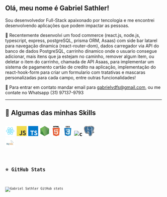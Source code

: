 ##  Olá, meu nome é Gabriel Sathler!

Sou desenvolvedor Full-Stack apaixonado por tencologia e me encontrei desenvolvendo aplicações que podem impactar as pessoas.

🔭 Recentemente desenvolvi um food commerce (react.js, node.js, typescript, express, postgreSQL, prisma ORM, Asaas) 
com side bar latarel para navegação dinamica (react-router-dom), 
dados carregador via API do banco de dados PostgreSQL, carrinho dinamico onde o usuario consegue adicionar,
mais itens que ja estejam no caminho, remover algum item, ou deletar o item do carrinho, chamada de API Asaas, 
para implementar um sistema de pagamento cartão de credito na aplicação, implementação do react-hook-form para criar
um formulario com tratativas e mascaras personalizadas para cada campo, entre outras funcionalidades!

💬 Para entrar em contato mandar email para gabrielvdfs@gmail.com, ou me contate no Whatsapp (31) 97137-9793

---

## 🚀 Algumas das minhas Skills
<code><img height="32" src="https://raw.githubusercontent.com/github/explore/80688e429a7d4ef2fca1e82350fe8e3517d3494d/topics/react/react.png" alt="React"/></code>
<code><img height="32" src="https://raw.githubusercontent.com/github/explore/80688e429a7d4ef2fca1e82350fe8e3517d3494d/topics/javascript/javascript.png" alt="Javascript"/></code>
<code><img height="32" src="https://raw.githubusercontent.com/github/explore/80688e429a7d4ef2fca1e82350fe8e3517d3494d/topics/typescript/typescript.png" alt="Typescript"/></code>
<code><img height="32" src="https://raw.githubusercontent.com/github/explore/80688e429a7d4ef2fca1e82350fe8e3517d3494d/topics/nodejs/nodejs.png" alt="Nodejs"/></code>
<code><img height="32" src="https://raw.githubusercontent.com/github/explore/80688e429a7d4ef2fca1e82350fe8e3517d3494d/topics/html/html.png" alt="HTML5"/></code>
<code><img height="32" src="https://raw.githubusercontent.com/github/explore/80688e429a7d4ef2fca1e82350fe8e3517d3494d/topics/css/css.png" alt="CSS"/></code>
<code><img height="32" src="https://cdn.iconscout.com/icon/free/png-512/c-programming-569564.png" alt="c"/></code>
<code><img height="32" src="https://raw.githubusercontent.com/github/explore/80688e429a7d4ef2fca1e82350fe8e3517d3494d/topics/postgresql/postgresql.png" alt="PostegreSQL"/><code>
<code><img height="32" src="https://raw.githubusercontent.com/github/explore/80688e429a7d4ef2fca1e82350fe8e3517d3494d/topics/mysql/mysql.png" alt="MySQL"/></code>
---

## ⭐ GitHub Stats

![Gabriel Sathler GitHub stats](https://github-readme-stats.vercel.app/api?username=GabrielSathler&show_icons=true&)

